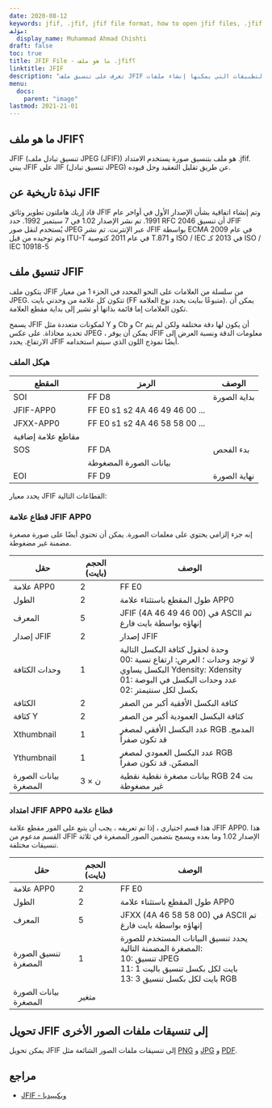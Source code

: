 ```yaml
---
date: 2020-08-12
keywords: jfif, .jfif, jfif file format, how to open jfif files, .jfif extension, jfif extension
مؤلف:
  display_name: Muhammad Ahmad Chishti
draft: false
toc: true
title: JFIF File - ما هو ملف .jfif؟
linktitle: JFIF
description: "تعرف على تنسيق ملف JFIF وواجهات برمجة التطبيقات التي يمكنها إنشاء ملفات JFIF وفتحها."
menu:
  docs:
    parent: "image"
lastmod: 2021-21-01
---
```


## ما هو ملف JFIF؟

JFIF (تنسيق تبادل ملف JPEG (JFIF)) هو ملف بتنسيق صورة يستخدم الامتداد .jfif. يبني JFIF على JIF (تنسيق تبادل JPEG) عن طريق تقليل التعقيد وحل قيوده.

## نبذة تاريخية عن JFIF

قاد إريك هاملتون تطوير وثائق JFIF وتم إنشاء اتفاقية بشأن الإصدار الأول في أواخر عام 1991. تم نشر الإصدار 1.02 في 7 سبتمبر 1992. حدد RFC 2046 أن تنسيق JFIF يُستخدم لنقل صور JPEG عبر الإنترنت. تم نشر JFIF بواسطة ECMA في عام 2009 وتم توحيده من قبل ITU-T في عام 2011 كتوصية T.871 و ISO / IEC في 2013 كـ ISO / IEC 10918-5

## تنسيق ملف JFIF ##

يتكون ملف JFIF من سلسلة من العلامات على النحو المحدد في الجزء 1 من معيار JPEG. تتكون كل علامة من وحدتي بايت (FF متبوعًا ببايت يحدد نوع العلامة). يمكن أن تكون العلامات إما قائمة بذاتها أو تشير إلى بداية مقطع العلامة.

يسمح JFIF لمكونات متعددة مثل Y و Cb و Cr أن يكون لها دقة مختلفة ولكن لم يتم تحديد محاذاة. على عكس JPEG ، يمكن أن يوفر JFIF معلومات الدقة ونسبة العرض إلى الارتفاع. يحدد JFIF أيضًا نموذج اللون الذي سيتم استخدامه.

### هيكل الملف ##

| المقطع | الرمز | الوصف |
| --- | --- | --- |
| SOI | FF D8 | بداية الصورة |
| JFIF-APP0 | FF E0 s1 s2 4A 46 49 46 00 ... ||
| JFXX-APP0 | FF E0 s1 s2 4A 46 58 58 00 ... ||
| مقاطع علامة إضافية |
| SOS | FF DA | بدء الفحص |
|| بيانات الصورة المضغوطة ||
| EOI | FF D9 | نهاية الصورة |

يحدد معيار JFIF القطاعات التالية:

### قطاع علامة JFIF APP0 ###

إنه جزء إلزامي يحتوي على معلمات الصورة. يمكن أن تحتوي أيضًا على صورة مصغرة مضمنة غير مضغوطة.

| حقل | الحجم (بايت) | الوصف |
| --- | --- | --- |
| علامة APP0 | 2 | FF E0 |
| الطول | 2 | طول المقطع باستثناء علامة APP0 |
| المعرف | 5 | JFIF (4A 46 49 46 00) في ASCII تم إنهاؤه بواسطة بايت فارغ |
| إصدار JFIF | 2 | إصدار JFIF |
| وحدات الكثافة | 1 | وحدة لحقول كثافة البكسل التالية</br> 00: لا توجد وحدات ؛ العرض: ارتفاع نسبة البكسل يساوي Ydensity: Xdensity</br> 01: عدد وحدات البكسل في البوصة</br> 02: بكسل لكل سنتيمتر |
| الكثافة | 2 | كثافة البكسل الأفقية أكبر من الصفر |
| كثافة Y | 2 | كثافة البكسل العمودية أكبر من الصفر |
| Xthumbnail | 1 | عدد البكسل الأفقي لمصغر RGB المدمج. قد تكون صفراً |
| Ythumbnail | 1 | عدد البكسل العمودي لمصغر RGB المضمّن. قد تكون صفراً |
| بيانات الصورة المصغرة | 3 × ن | بيانات مصغرة نقطية نقطية RGB 24 بت غير مضغوطة |

### امتداد JFIF APP0 قطاع علامة ###

هذا قسم اختياري ، إذا تم تعريفه ، يجب أن يتبع على الفور مقطع علامة JFIF APP0. هذا القسم مدعوم من JFIF الإصدار 1.02 وما بعده ويسمح بتضمين الصور المصغرة في ثلاثة تنسيقات مختلفة.

| حقل | الحجم (بايت) | الوصف |
| --- | --- | --- |
| علامة APP0 | 2 | FF E0 |
| الطول | 2 | طول المقطع باستثناء علامة APP0 |
| المعرف | 5 | JFXX (4A 46 58 58 00) في ASCII تم إنهاؤه بواسطة بايت فارغ |
| تنسيق الصورة المصغرة | 1 | يحدد تنسيق البيانات المستخدم للصورة المصغرة المضمنة التالية:</br> 10: تنسيق JPEG</br> 11: 1 بايت لكل بكسل تنسيق باليت</br> 13: 3 بايت لكل بكسل تنسيق RGB |
| بيانات الصورة المصغرة | متغير ||

## تحويل JFIF إلى تنسيقات ملفات الصور الأخرى

يمكن تحويل JFIF إلى تنسيقات ملفات الصور الشائعة مثل [PNG](/ar/image/png/) و [JPG](/ar/image/jpg/) و [PDF](/ar/pdf/).

## مراجع ##

- [JFIF - ويكيبيديا](https://en.wikipedia.org/wiki/JPEG_File_Interchange_Format#History)

